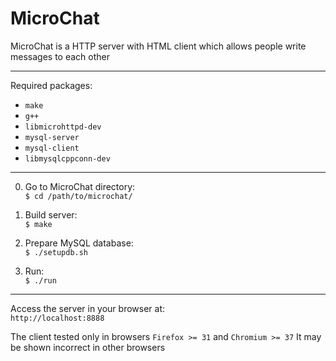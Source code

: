 # MicroChat

MicroChat is a HTTP server with HTML client which allows people write messages to each other

---

Required packages:
+ `make`  
+ `g++`  
+ `libmicrohttpd-dev`  
+ `mysql-server`  
+ `mysql-client`  
+ `libmysqlcppconn-dev`  

---

0. Go to MicroChat directory:  
`$ cd /path/to/microchat/`

1. Build server:  
`$ make`

2. Prepare MySQL database:  
`$ ./setupdb.sh`

3. Run:  
`$ ./run`

---

Access the server in your browser at:  
`http://localhost:8888`

The client tested only in browsers `Firefox >= 31` and `Chromium >= 37`
It may be shown incorrect in other browsers
